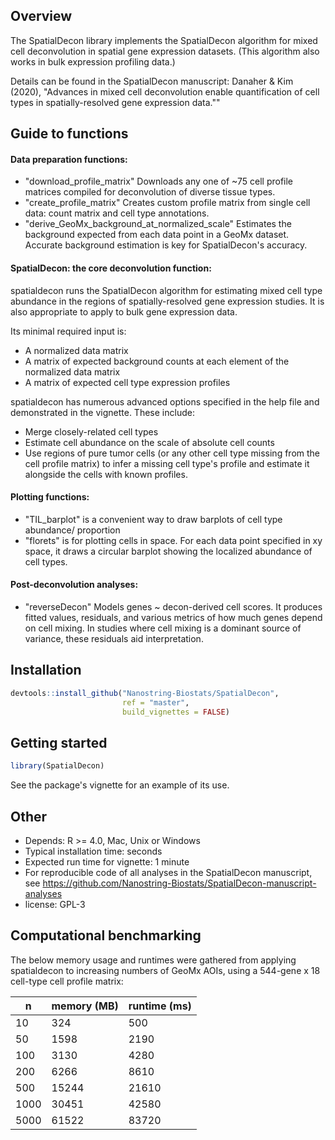 
## Overview

The SpatialDecon library implements the SpatialDecon algorithm for mixed cell deconvolution in spatial gene expression datasets. (This algorithm also works in bulk expression profiling data.)

Details can be found in the SpatialDecon manuscript: Danaher & Kim (2020), "Advances in mixed cell deconvolution enable quantification of cell types in spatially-resolved gene expression data.""


## Guide to functions

#### Data preparation functions:

* "download_profile_matrix" Downloads any one of ~75 cell profile matrices compiled for deconvolution of diverse tissue types. 
* "create_profile_matrix" Creates custom profile matrix from single cell data: count matrix and cell type annotations.  
* "derive_GeoMx_background_at_normalized_scale" Estimates the background expected from each data point in a GeoMx dataset. Accurate background estimation is key for SpatialDecon's accuracy. 

#### SpatialDecon: the core deconvolution function:

spatialdecon runs the SpatialDecon algorithm for estimating mixed cell type abundance in the regions
 of spatially-resolved gene expression studies. 
 It is also appropriate to apply to bulk gene expression data.

Its minimal required input is:

* A normalized data matrix
* A matrix of expected background counts at each element of the normalized data matrix 
* A matrix of expected cell type expression profiles


spatialdecon has numerous advanced options specified in the help file and demonstrated in the vignette.
These include:

* Merge closely-related cell types
* Estimate cell abundance on the scale of absolute cell counts
* Use regions of pure tumor cells (or any other cell type missing from the cell profile matrix) to infer a missing cell type's profile and estimate it alongside the cells with known profiles.


#### Plotting functions:

* "TIL_barplot" is a convenient way to draw barplots of cell type abundance/ proportion
* "florets" is for plotting cells in space. For each data point specified in xy space, it draws a circular barplot showing the localized abundance of cell types. 

#### Post-deconvolution analyses:

* "reverseDecon" Models genes ~ decon-derived cell scores. It produces fitted values, residuals, and various metrics of how much genes depend on cell mixing. In studies where cell mixing is a dominant source of variance, these residuals aid interpretation. 


## Installation

``` r
devtools::install_github("Nanostring-Biostats/SpatialDecon",
                         ref = "master", 
                         build_vignettes = FALSE)
```

## Getting started

``` r
library(SpatialDecon)
```


See the package's vignette for an example of its use. 


## Other

* Depends: R >= 4.0, Mac, Unix or Windows
* Typical installation time: seconds
* Expected run time for vignette: 1 minute
* For reproducible code of all analyses in the SpatialDecon manuscript, see https://github.com/Nanostring-Biostats/SpatialDecon-manuscript-analyses
* license: GPL-3

## Computational benchmarking

The below memory usage and runtimes were gathered from applying spatialdecon to increasing numbers of GeoMx AOIs, using a 544-gene x 18 cell-type cell profile matrix:

| n  | memory (MB) | runtime (ms)  |
|---|---|---|
| 10  | 324  | 500  |
| 50  |  1598 | 2190  |
| 100  | 3130  | 4280  |
| 200  | 6266  | 8610  |
| 500  | 15244  | 21610  |
| 1000  | 30451  | 42580  |
| 5000  | 61522  | 83720  |
